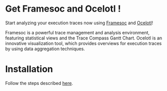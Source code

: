 Get Framesoc and Ocelotl !
==========================

Start analyzing your execution traces now using [Framesoc](http://soctrace-inria.github.io/framesoc/) and [Ocelotl](http://soctrace-inria.github.io/ocelotl/)! 

Framesoc is a powerful trace management and analysis environment, featuring statistical views and the Trace Compass Gantt Chart. Ocelotl is an innovative visualization tool, which provides overviews for execution traces by using data aggregation techniques.

Installation
============

Follow the steps described [here](https://github.com/soctrace-inria/framesoc/wiki/Install-and-setup-a-standalone-version-of-Framesoc-using-the-update-site).
